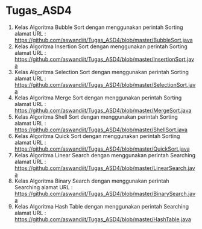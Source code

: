 # Tugas_ASD4
1. Kelas Algoritma Bubble Sort dengan menggunakan perintah Sorting
alamat URL : https://github.com/aswandiit/Tugas_ASD4/blob/master/BubbleSort.java
2. Kelas Algoritma Insertion Sort dengan menggunakan perintah Sorting
alamat URL : https://github.com/aswandiit/Tugas_ASD4/blob/master/InsertionSort.java
3. Kelas Algoritma Selection Sort dengan menggunakan perintah Sorting
alamat URL : https://github.com/aswandiit/Tugas_ASD4/blob/master/SelectionSort.java
4. Kelas Algoritma Merge Sort dengan menggunakan perintah Sorting
alamat URL : https://github.com/aswandiit/Tugas_ASD4/blob/master/MergeSort.java
5. Kelas Algoritma Shell Sort dengan menggunakan perintah Sorting
alamat URL : https://github.com/aswandiit/Tugas_ASD4/blob/master/ShellSort.java
6. Kelas Algoritma Quick Sort dengan menggunakan perintah Sorting
alamat URL : https://github.com/aswandiit/Tugas_ASD4/blob/master/QuickSort.java
7. Kelas Algoritma Linear Search dengan menggunakan perintah Searching
alamat URL : https://github.com/aswandiit/Tugas_ASD4/blob/master/LinearSearch.java
8. Kelas Algoritma Binary Search dengan menggunakan perintah Searching
alamat URL : https://github.com/aswandiit/Tugas_ASD4/blob/master/BinarySearch.java
9. Kelas Algoritma Hash Table dengan menggunakan perintah Searching
alamat URL : https://github.com/aswandiit/Tugas_ASD4/blob/master/HashTable.java
